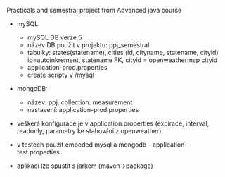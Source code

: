 Practicals and semestral project from Advanced java course

* mySQL:
  * mySQL DB verze 5
  * název DB použit v projektu: ppj_semestral
  * tabulky: states(statename), cities (id, cityname, statename, cityid) id=autoinkrement, statename FK, cityid = openweathermap cityid
  * application-prod.properties
  * create scripty v /mysql

* mongoDB:
  * název: ppj, collection: measurement 
  * nastavení: application-prod.properties

* veškerá konfigurace je v application.properties (expirace, interval, readonly, parametry ke stahování z openweather)
* v testech použit embeded mysql a mongodb - application-test.properties
* aplikaci lze spustit s jarkem (maven->package)

